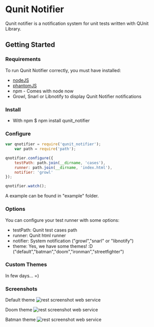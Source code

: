 # Qunit Notifier

Qunit notifier is a notification system for unit tests written with QUnit Library.

## Getting Started

### Requirements

To run Qunit Notifier correctly, you must have installed:

* [nodeJS](http://nodejs.org/)
* [phantomJS](http://phantomjs.org/)
* npm - Comes with node now
* Growl, Snarl or Libnotify to display Qunit Notifier notifications

### Install

* With npm
	$ npm install qunit_notifier

### Configure

```javascript
var qnotifier = require('qunit_notifier');
	var path = require('path');

qnotifier.configure({
	testPath: path.join(__dirname, 'cases'),
	runner: path.join(__dirname, 'index.html'),
	notifier: 'growl'
});

qnotifier.watch();
```

A example can be found in "example" folder.

### Options

You can configure your test runner with some options:

* testPath: Qunit test cases path
* runner: Qunit html runner
* notifier: System notification ("growl","snarl" or "libnotify")
* theme: Yes, we have some themes! :D ("default","batman","doom","ironman","streetfighter")

### Custom Themes
In few days... =)

### Screenshots

Default theme
![rest screenshot web service](http://i49.tinypic.com/vwpnxc.png)

Doom theme
![rest screenshot web service](http://i47.tinypic.com/1gjhh2.png)

Batman theme
![rest screenshot web service](http://i45.tinypic.com/2ptsea8.png)
